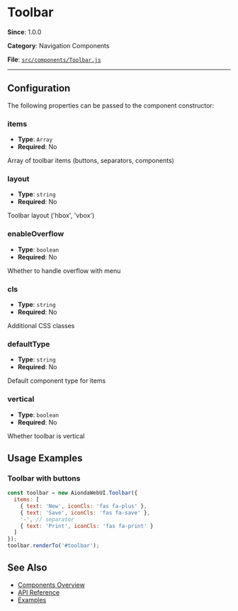 # Toolbar



**Since**: 1.0.0

**Category**: Navigation Components

**File**: [`src/components/Toolbar.js`](src/components/Toolbar.js)

---

## Configuration

The following properties can be passed to the component constructor:

### items

- **Type**: `Array`
- **Required**: No

Array of toolbar items (buttons, separators, components)

### layout

- **Type**: `string`
- **Required**: No

Toolbar layout ('hbox', 'vbox')

### enableOverflow

- **Type**: `boolean`
- **Required**: No

Whether to handle overflow with menu

### cls

- **Type**: `string`
- **Required**: No

Additional CSS classes

### defaultType

- **Type**: `string`
- **Required**: No

Default component type for items

### vertical

- **Type**: `boolean`
- **Required**: No

Whether toolbar is vertical




## Usage Examples

### Toolbar with buttons


```javascript
const toolbar = new AiondaWebUI.Toolbar({
  items: [
    { text: 'New', iconCls: 'fas fa-plus' },
    { text: 'Save', iconCls: 'fas fa-save' },
    '-', // separator
    { text: 'Print', iconCls: 'fas fa-print' }
  ]
});
toolbar.renderTo('#toolbar');
```


## See Also

- [Components Overview](../)
- [API Reference](../api/)
- [Examples](../examples/)